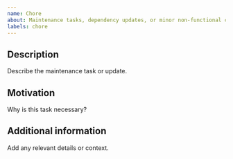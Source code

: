 ```yaml
---
name: Chore
about: Maintenance tasks, dependency updates, or minor non-functional changes
labels: chore
---
```


## Description

Describe the maintenance task or update.

## Motivation

Why is this task necessary?

## Additional information

Add any relevant details or context.
